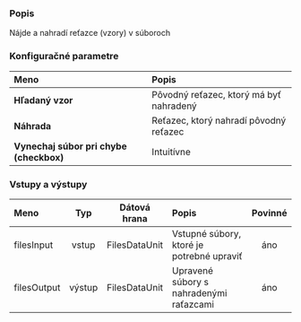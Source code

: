### Popis

Nájde a nahradí reťazce (vzory) v súboroch

### Konfiguračné parametre

| Meno | Popis |
|:----|:----|
|**Hľadaný vzor** | Pôvodný reťazec, ktorý má byť nahradený |
|**Náhrada** | Reťazec, ktorý nahradí pôvodný reťazec |
|**Vynechaj súbor pri chybe (checkbox)** | Intuitívne |

### Vstupy a výstupy

|Meno |Typ | Dátová hrana | Popis | Povinné |
|:--------|:------:|:------:|:-------------|:---------------------:|
|filesInput  |vstup| FilesDataUnit | Vstupné súbory, ktoré je potrebné upraviť |áno|
|filesOutput |výstup| FilesDataUnit | Upravené súbory s nahradenými raťazcami |áno|